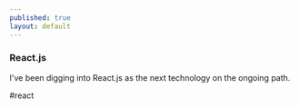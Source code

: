```yaml
---
published: true
layout: default
---
```


### React.js

I've been digging into React.js as the next technology on the ongoing path.    

#react
